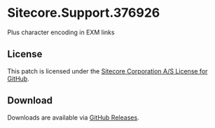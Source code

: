 # Sitecore.Support.376926
Plus character encoding in EXM links

## License  
This patch is licensed under the [Sitecore Corporation A/S License for GitHub](https://github.com/sitecoresupport/Sitecore.Support.376926/blob/master/LICENSE).  

## Download  
Downloads are available via [GitHub Releases](https://github.com/sitecoresupport/Sitecore.Support.376926/releases).  
